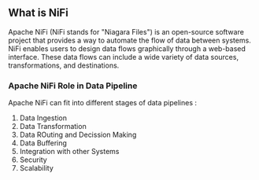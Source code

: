 ## What is NiFi

Apache NiFi (NiFi stands for "Niagara Files") is an open-source software project that provides a way to automate the flow of data between systems. NiFi enables users to design data flows graphically through a web-based interface. These data flows can include a wide variety of data sources, transformations, and destinations.

### Apache NiFi Role in Data Pipeline
Apache NiFi can fit into different stages of data pipelines :

1. Data Ingestion
2. Data Transformation
3. Data ROuting and Decission Making
4. Data Buffering 
5. Integration with other Systems
6. Security
7. Scalability
